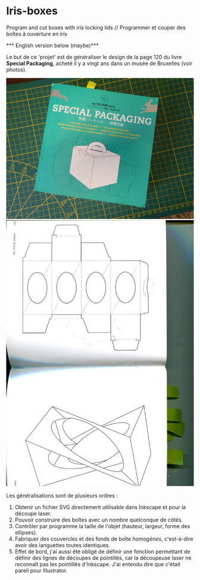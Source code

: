 # Iris-boxes
 Program and cut boxes with iris locking lids // Programmer et couper des boîtes à ouverture en iris

*** English version below (maybe)***

Le but de ce 'projet' est de généraliser le design de la page 120 du livre **Special Packaging**, acheté il y a vingt ans dans un musée de Bruxelles (voir photos). 




![Alt](./livre.jpg)
![Alt](./ellipsebox.jpg)

Les généralisations sont de plusieurs ordres : 
1. Obtenir un fichier SVG directement utilisable dans Inkscape et pour la découpe laser. 
2. Pouvoir construire des boîtes avec un nombre quelconque de côtés. 
3. Contrôler par programme la taille de l'objet (hauteur, largeur, forme des ellipses). 
4. Fabriquer des couvercles et des fonds de boîte *homogènes*, c'est-à-dire avoir des languettes toutes identiques.
5. Effet de bord, j'ai aussi été obligé de définir une fonction permettant de définir des lignes de découpes de pointillés, car la découpeuse laser ne reconnaît pas les 
pointillés d'Inkscape. J'ai entendu dire que c'était pareil pour Illustrator. 
 
